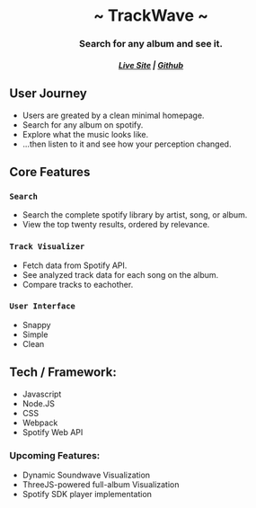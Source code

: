 
<h1 align="center" > ~ TrackWave ~ </h1>
<h3 align="center"> Search for any album and see it. </h3>
<h5 align="center">
<a href='https://trackwave.herokuapp.com/'>Live Site</a> | <a href=https://github.com/pfranciskoe/TrackWave>Github</a>
</h5>

## User Journey

* Users are greated by a clean minimal homepage.
* Search for any album on spotify.
* Explore what the music looks like.
* ...then listen to it and see how your perception changed.

## Core Features

### `Search`
* Search the complete spotify library by artist, song, or album.
* View the top twenty results, ordered by relevance.

### `Track Visualizer`
* Fetch data from Spotify API.
* See analyzed track data for each song on the album.
* Compare tracks to eachother.

### `User Interface`
* Snappy
* Simple
* Clean


## Tech / Framework:
* Javascript
* Node.JS
* CSS
* Webpack
* Spotify Web API

### Upcoming Features:

* Dynamic Soundwave Visualization
* ThreeJS-powered full-album Visualization
* Spotify SDK player implementation